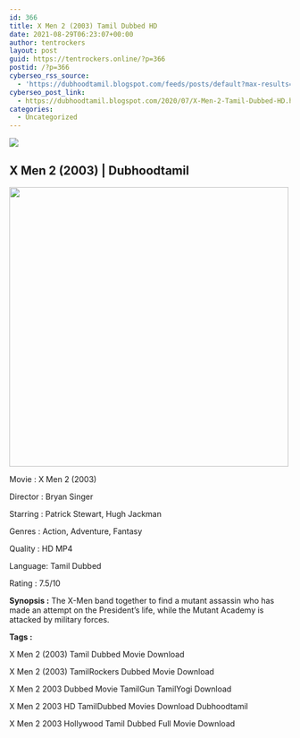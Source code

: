 ```yaml
---
id: 366
title: X Men 2 (2003) Tamil Dubbed HD
date: 2021-08-29T06:23:07+00:00
author: tentrockers
layout: post
guid: https://tentrockers.online/?p=366
postid: /?p=366
cyberseo_rss_source:
  - 'https://dubhoodtamil.blogspot.com/feeds/posts/default?max-results=150&start-index=151'
cyberseo_post_link:
  - https://dubhoodtamil.blogspot.com/2020/07/X-Men-2-Tamil-Dubbed-HD.html
categories:
  - Uncategorized
---
```

<div class="media_block">
  <img src="https://1.bp.blogspot.com/-S-0Jf1T4xrs/XwL21MmtEjI/AAAAAAAAAMA/qepDucbqxEoMS3G-KfTnTULmTQV1piuOACK4BGAsYHg/s72-w500-h500-c/2.jpeg" class="media_thumbnail" />
</div>

<div dir="ltr" trbidi="on" readability="24.752">
  <h2>
    <b><span>X Men 2 (2003) | Dubhoodtamil</span></b>
  </h2>
  
  <div class="separator">
    <a href="https://1.bp.blogspot.com/-S-0Jf1T4xrs/XwL21MmtEjI/AAAAAAAAAMA/qepDucbqxEoMS3G-KfTnTULmTQV1piuOACK4BGAsYHg/s960/2.jpeg" imageanchor="1"><img loading="lazy" border="0" data-original-height="960" data-original-width="960" height="500" src="https://1.bp.blogspot.com/-S-0Jf1T4xrs/XwL21MmtEjI/AAAAAAAAAMA/qepDucbqxEoMS3G-KfTnTULmTQV1piuOACK4BGAsYHg/w500-h500/2.jpeg" width="500" /></a>
  </div>
  
  <p>
    Movie<span> </span>:<span> </span>X Men 2 (2003)
  </p>
  
  <p>
    Director<span> </span>:<span> </span>Bryan Singer
  </p>
  
  <p>
    Starring<span> </span>:<span> </span>Patrick Stewart, Hugh Jackman
  </p>
  
  <p>
    Genres<span> </span>:<span> </span>Action, Adventure, Fantasy
  </p>
  
  <p>
    Quality<span> </span>:<span> </span>HD MP4
  </p>
  
  <p>
    Language:<span> </span>Tamil Dubbed
  </p>
  
  <p>
    Rating<span> </span>:<span> </span>7.5/10
  </p>
  
  <p>
    <b>Synopsis :</b> The X-Men band together to find a mutant assassin who has made an attempt on the President&#8217;s life, while the Mutant Academy is attacked by military forces.
  </p>
  
  <p>
    <span><b><span>Tags :</span></b>&nbsp;</span>
  </p>
  
  <p>
    <span>X Men 2 (2003) Tamil Dubbed Movie Download</span>
  </p>
  
  <p>
    <span>X Men 2 (2003) TamilRockers Dubbed Movie Download</span>
  </p>
  
  <p>
    <span>X Men 2 2003 Dubbed Movie TamilGun TamilYogi Download</span>
  </p>
  
  <p>
    <span>X Men 2 2003 HD TamilDubbed Movies Download Dubhoodtamil</span>
  </p>
  
  <p>
    <span>X Men 2 2003 Hollywood Tamil Dubbed Full Movie Download</span>
  </p>
</div>